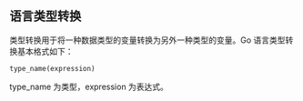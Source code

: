 ## 语言类型转换
类型转换用于将一种数据类型的变量转换为另外一种类型的变量。Go 语言类型转换基本格式如下：
```
type_name(expression)
```
type_name 为类型，expression 为表达式。